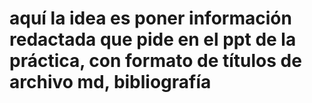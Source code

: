 # aquí la idea es poner información redactada que pide en el ppt de la práctica, con formato de títulos de archivo md, bibliografía
